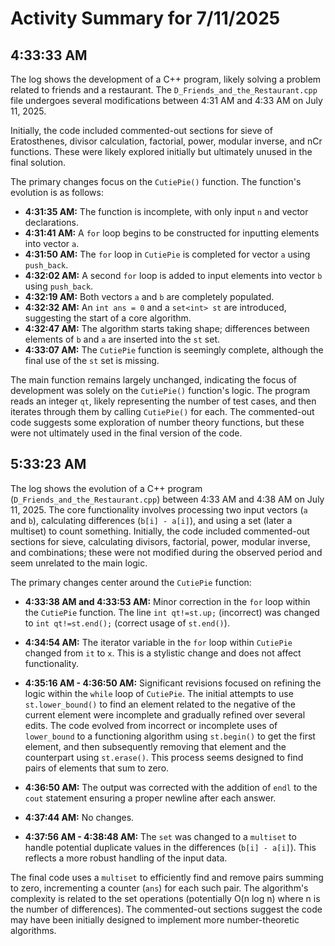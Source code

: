 # Activity Summary for 7/11/2025

## 4:33:33 AM
The log shows the development of a C++ program, likely solving a problem related to friends and a restaurant.  The `D_Friends_and_the_Restaurant.cpp` file undergoes several modifications between 4:31 AM and 4:33 AM on July 11, 2025.

Initially, the code included commented-out sections for sieve of Eratosthenes, divisor calculation, factorial, power, modular inverse, and nCr functions.  These were likely explored initially but ultimately unused in the final solution.

The primary changes focus on the `CutiePie()` function.  The function's evolution is as follows:


* **4:31:35 AM:**  The function is incomplete, with only input `n` and vector declarations.
* **4:31:41 AM:** A `for` loop begins to be constructed for inputting elements into vector `a`.
* **4:31:50 AM:**  The `for` loop in `CutiePie` is completed for vector `a` using `push_back`.
* **4:32:02 AM:**  A second `for` loop is added to input elements into vector `b` using `push_back`.
* **4:32:19 AM:** Both vectors `a` and `b` are completely populated.
* **4:32:32 AM:** An `int ans = 0` and a `set<int> st` are introduced, suggesting the start of a core algorithm.
* **4:32:47 AM:** The algorithm starts taking shape; differences between elements of `b` and `a` are inserted into the `st` set.
* **4:33:07 AM:** The `CutiePie` function is seemingly complete, although the final use of the `st` set is missing.


The main function remains largely unchanged, indicating the focus of development was solely on the `CutiePie()` function's logic. The program reads an integer `qt`, likely representing the number of test cases, and then iterates through them by calling `CutiePie()` for each.  The commented-out code suggests some exploration of number theory functions, but these were not ultimately used in the final version of the code.


## 5:33:23 AM
The log shows the evolution of a C++ program (`D_Friends_and_the_Restaurant.cpp`) between 4:33 AM and 4:38 AM on July 11, 2025.  The core functionality involves processing two input vectors (`a` and `b`), calculating differences (`b[i] - a[i]`), and using a set (later a multiset) to count something.  Initially, the code included commented-out sections for sieve, calculating divisors, factorial, power, modular inverse, and combinations; these were not modified during the observed period and seem unrelated to the main logic.

The primary changes center around the `CutiePie` function:

* **4:33:38 AM and 4:33:53 AM:**  Minor correction in the `for` loop within the `CutiePie` function.  The line `int qt!=st.up;` (incorrect) was changed to `int qt!=st.end();` (correct usage of `st.end()`).

* **4:34:54 AM:** The iterator variable in the `for` loop within `CutiePie` changed from `it` to `x`.  This is a stylistic change and does not affect functionality.

* **4:35:16 AM - 4:36:50 AM:**  Significant revisions focused on refining the logic within the `while` loop of `CutiePie`. The initial attempts to use `st.lower_bound()` to find an element related to the negative of the current element were incomplete and gradually refined over several edits.  The code evolved from incorrect or incomplete uses of `lower_bound`  to a functioning algorithm using `st.begin()` to get the first element, and then subsequently removing that element and the counterpart using `st.erase()`. This process seems designed to find pairs of elements that sum to zero.

* **4:36:50 AM:** The output was corrected with the addition of `endl` to the `cout` statement ensuring a proper newline after each answer.

* **4:37:44 AM:** No changes.

* **4:37:56 AM - 4:38:48 AM:**  The `set` was changed to a `multiset` to handle potential duplicate values in the differences (`b[i] - a[i]`). This reflects a more robust handling of the input data.


The final code uses a `multiset` to efficiently find and remove pairs summing to zero, incrementing a counter (`ans`) for each such pair. The algorithm's complexity is related to the set operations (potentially O(n log n) where n is the number of differences).  The commented-out sections suggest the code may have been initially designed to implement more number-theoretic algorithms.
